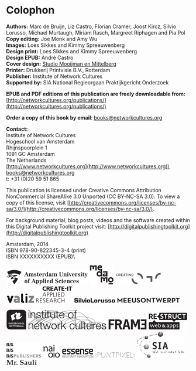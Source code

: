# Colophon 
<!--## From Print to Ebooks: a Hybrid Publishing Toolkit for the Arts--> 
<!-- andre: what is this subtitle for? Couldn't find a reasonf for it, therefore commented-->

**Authors:** Marc de Bruijn, Liz Castro, Florian Cramer, Joost Kircz, Silvio Lorusso, Michael Murtaugh, Miriam Rasch, Margreet Riphagen and Pia Pol\
**Copy editing:** Joe Monk and Amy Wu\
**Images:** Loes Sikkes and Kimmy Spreeuwenberg\
**Design print:** Loes Sikkes and Kimmy Spreeuwenberg\
**Design EPUB:** André Castro\
**Cover design:** [Studio Mooijman en Mittelberg](http://www.mooijmanenmittelberg.nl)\
**Printer:** Drukkerij Printvisie B.V., Rotterdam\
**Publisher:** Institute of Network Cultures\
**Supported by:** SIA National Regieorgaan Praktijkgericht Onderzoek


**EPUB and PDF editions of this publication are freely downloadable from:** [http://networkcultures.org/publications/](http://networkcultures.org/publications/)

**Order a copy of this book by email**: books@networkcultures.org


**Contact:**\
Institute of Network Cultures\
Hogeschool van Amsterdam\
Rhijnspoorplein 1\
1091 GC Amsterdam\
The Netherlands\
[http://www.networkcultures.org](http://www.networkcultures.org)\
books@networkcultures.org\
t: +31 (0)20 59 51 865


This publication is licensed under Creative Commons Attribution NonCommercial ShareAlike 3.0 Unported (CC BY-NC-SA 3.0). To view a copy of this license, visit [http://creativecommons.org/licenses/by-nc-sa/3.0/](http://creativecommons.org/licenses/by-nc-sa/3.0/).


For background material, blog posts, videos and the software created within this Digital Publishing Toolkit project visit: [http://digitalpublishingtoolkit.org](http://digitalpublishingtoolkit.org)


Amsterdam, 2014\
ISBN 978-90-822345-3-4 (print)\
ISBN XXXXXXXXXX (EPUB)\


<!--partners logos -->
<a href="http://www.hva.nl/">![Amsterdam University of Applied Sciences](../images/_logos_partners/logo_partner_HvA.png)</a> <!-- linked img -->
![](../images/_logos_partners/logo_partner_medamo.png)
![](../images/_logos_partners/logo_partner_Creating010.png)
![](../images/_logos_partners/logo_partner_valiz.png)
![](../images/_logos_partners/logo_partner_Create-it.png)
![](../images/_logos_partners/logo_partner_SilvioLorusso.png)
![](../images/_logos_partners/logo_partner_Meeusontwerpt.png)

![](../images/_logos_partners/logo_partner_HRO.png)
![](../images/_logos_partners/logo_partner_INC.png)
![](../images/_logos_partners/logo_partner_Frame.png)
![](../images/_logos_partners/logo_partner_Restruct.png)
![](../images/_logos_partners/logo_partner_Bis.png)
![](../images/_logos_partners/logo_partner_nai.png)
![](../images/_logos_partners/logo_partner_essense.png)
![](../images/_logos_partners/logo_partner_puntpixel.png)
![](../images/_logos_partners/logo_partner_SIA.png)
![](../images/_logos_partners/logo_partner_MrSauli.png)
<!-- TO DO: 
* add wrapping <a href="partner URL">
* add caption ![caption](img)

* ADD EPUB ISBN
*  shouldn't all contributors have links to their websites? 
   if so add link to them
-->



